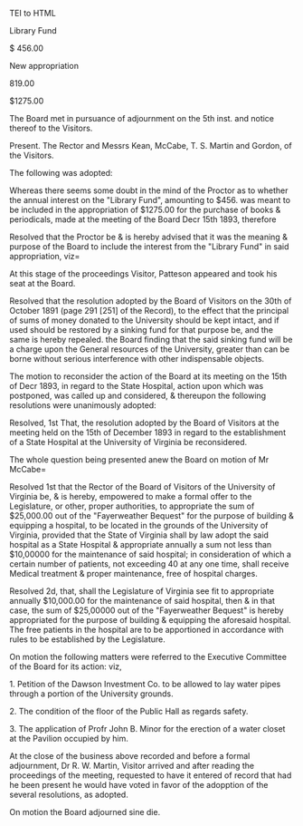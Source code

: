  TEI to HTML

Library Fund

$ 456.00

New appropriation

819.00

$1275.00

The Board met in pursuance of adjournment on the 5th inst. and notice thereof to the Visitors.

Present. The Rector and Messrs Kean, McCabe, T. S. Martin and Gordon, of the Visitors.

The following was adopted:

Whereas there seems some doubt in the mind of the Proctor as to whether the annual interest on the "Library Fund", amounting to $456. was meant to be included in the appropriation of $1275.00 for the purchase of books & periodicals, made at the meeting of the Board Decr 15th 1893, therefore

Resolved that the Proctor be & is hereby advised that it was the meaning & purpose of the Board to include the interest from the "Library Fund" in said appropriation, viz=

At this stage of the proceedings Visitor, Patteson appeared and took his seat at the Board.

Resolved that the resolution adopted by the Board of Visitors on the 30th of October 1891 (page 291 \[251\] of the Record), to the effect that the principal of sums of money donated to the University should be kept intact, and if used should be restored by a sinking fund for that purpose be, and the same is hereby repealed. the Board finding that the said sinking fund will be a charge upon the General resources of the University, greater than can be borne without serious interference with other indispensable objects.

The motion to reconsider the action of the Board at its meeting on the 15th of Decr 1893, in regard to the State Hospital, action upon which was postponed, was called up and considered, & thereupon the following resolutions were unanimously adopted:

Resolved, 1st That, the resolution adopted by the Board of Visitors at the meeting held on the 15th of December 1893 in regard to the establishment of a State Hospital at the University of Virginia be reconsidered.

The whole question being presented anew the Board on motion of Mr McCabe=

Resolved 1st that the Rector of the Board of Visitors of the University of Virginia be, & is hereby, empowered to make a formal offer to the Legislature, or other, proper authorities, to appropriate the sum of $25,000.00 out of the "Fayerweather Bequest" for the purpose of building & equipping a hospital, to be located in the grounds of the University of Virginia, provided that the State of Virginia shall by law adopt the said hospital as a State Hospital & appropriate annually a sum not less than $10,00000 for the maintenance of said hospital; in consideration of which a certain number of patients, not exceeding 40 at any one time, shall receive Medical treatment & proper maintenance, free of hospital charges.

Resolved 2d, that, shall the Legislature of Virginia see fit to appropriate annually $10,000.00 for the maintenance of said hospital, then & in that case, the sum of $25,00000 out of the "Fayerweather Bequest" is hereby appropriated for the purpose of building & equipping the aforesaid hospital. The free patients in the hospital are to be apportioned in accordance with rules to be established by the Legislature.

On motion the following matters were referred to the Executive Committee of the Board for its action: viz,

1\. Petition of the Dawson Investment Co. to be allowed to lay water pipes through a portion of the University grounds.

2\. The condition of the floor of the Public Hall as regards safety.

3\. The application of Profr John B. Minor for the erection of a water closet at the Pavilion occupied by him.

At the close of the business above recorded and before a formal adjournment, Dr R. W. Martin, Visitor arrived and after reading the proceedings of the meeting, requested to have it entered of record that had he been present he would have voted in favor of the adopption of the several resolutions, as adopted.

On motion the Board adjourned sine die.